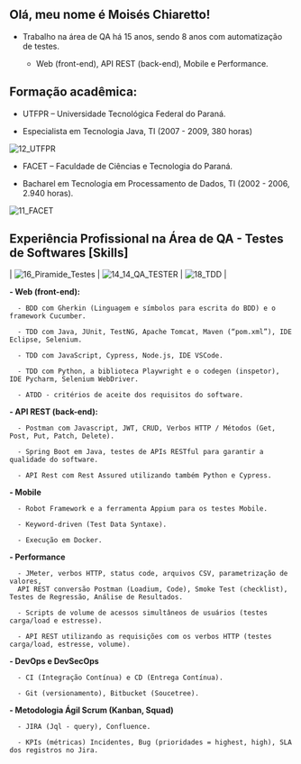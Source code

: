 ## Olá, meu nome é Moisés Chiaretto!

- Trabalho na área de QA há 15 anos, sendo 8 anos com automatização de testes.
    
    - Web (front-end), API REST (back-end), Mobile e Performance.

## Formação acadêmica:

- UTFPR – Universidade Tecnológica Federal do Paraná.

- Especialista em Tecnologia Java, TI (2007 - 2009, 380 horas)


![12_UTFPR](https://github.com/moiseschiaretto/moiseschiaretto/assets/84775466/62bd0a69-81d2-4f2a-b383-62028b8b36d2)



- FACET – Faculdade de Ciências e Tecnologia do Paraná.

- Bacharel em Tecnologia em Processamento de Dados, TI (2002 - 2006, 2.940 horas).


![11_FACET](https://github.com/moiseschiaretto/moiseschiaretto/assets/84775466/967a1b40-5034-4ccc-b476-f315e25af75c)



## Experiência Profissional na Área de QA - Testes de Softwares [Skills]

| ![16_Piramide_Testes](https://github.com/moiseschiaretto/moiseschiaretto/assets/84775466/77eaa29e-7e22-4504-9bfe-ecc472f193a0) | ![14_14_QA_TESTER](https://github.com/moiseschiaretto/moiseschiaretto/assets/84775466/d802e0b7-56a8-4b59-be88-00197bc785e2)
 | ![18_TDD](https://github.com/moiseschiaretto/moiseschiaretto/assets/84775466/6c3774ad-6a05-4f79-8329-abc1b02e237e)  | 

  
  **- Web (front-end):**
  
      - BDD com Gherkin (Linguagem e símbolos para escrita do BDD) e o framework Cucumber.
  
      - TDD com Java, JUnit, TestNG, Apache Tomcat, Maven (“pom.xml”), IDE Eclipse, Selenium.
  
      - TDD com JavaScript, Cypress, Node.js, IDE VSCode.
  
      - TDD com Python, a biblioteca Playwright e o codegen (inspetor), IDE Pycharm, Selenium WebDriver.
  
      - ATDD - critérios de aceite dos requisitos do software.
  
  **- API REST (back-end):**
  
      - Postman com Javascript, JWT, CRUD, Verbos HTTP / Métodos (Get, Post, Put, Patch, Delete).
  
      - Spring Boot em Java, testes de APIs RESTful para garantir a qualidade do software.
  
      - API Rest com Rest Assured utilizando também Python e Cypress.
  
  **- Mobile**
  
      - Robot Framework e a ferramenta Appium para os testes Mobile.
  
      - Keyword-driven (Test Data Syntaxe).
  
      - Execução em Docker.
  
  **- Performance**
  
      - JMeter, verbos HTTP, status code, arquivos CSV, parametrização de valores,
      API REST conversão Postman (Loadium, Code), Smoke Test (checklist), Testes de Regressão, Análise de Resultados.
  
      - Scripts de volume de acessos simultâneos de usuários (testes carga/load e estresse).
  
      - API REST utilizando as requisições com os verbos HTTP (testes carga/load, estresse, volume).

  
  **- DevOps e DevSecOps**
  
      - CI (Integração Contínua) e CD (Entrega Contínua).

      - Git (versionamento), Bitbucket (Soucetree).


  **- Metodologia Ágil Scrum (Kanban, Squad)**
  
      - JIRA (Jql - query), Confluence.

      - KPIs (métricas) Incidentes, Bug (prioridades = highest, high), SLA dos registros no Jira.

  
